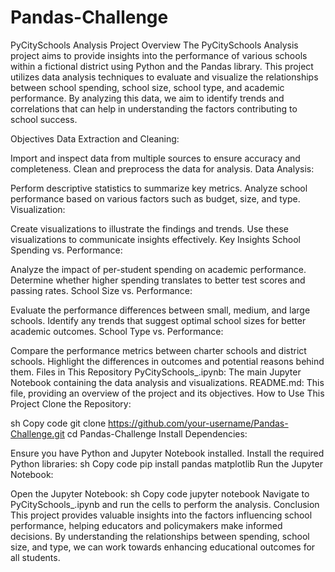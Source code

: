 # Pandas-Challenge
PyCitySchools Analysis
Project Overview
The PyCitySchools Analysis project aims to provide insights into the performance of various schools within a fictional district using Python and the Pandas library. This project utilizes data analysis techniques to evaluate and visualize the relationships between school spending, school size, school type, and academic performance. By analyzing this data, we aim to identify trends and correlations that can help in understanding the factors contributing to school success.

Objectives
Data Extraction and Cleaning:

Import and inspect data from multiple sources to ensure accuracy and completeness.
Clean and preprocess the data for analysis.
Data Analysis:

Perform descriptive statistics to summarize key metrics.
Analyze school performance based on various factors such as budget, size, and type.
Visualization:

Create visualizations to illustrate the findings and trends.
Use these visualizations to communicate insights effectively.
Key Insights
School Spending vs. Performance:

Analyze the impact of per-student spending on academic performance.
Determine whether higher spending translates to better test scores and passing rates.
School Size vs. Performance:

Evaluate the performance differences between small, medium, and large schools.
Identify any trends that suggest optimal school sizes for better academic outcomes.
School Type vs. Performance:

Compare the performance metrics between charter schools and district schools.
Highlight the differences in outcomes and potential reasons behind them.
Files in This Repository
PyCitySchools_.ipynb: The main Jupyter Notebook containing the data analysis and visualizations.
README.md: This file, providing an overview of the project and its objectives.
How to Use This Project
Clone the Repository:

sh
Copy code
git clone https://github.com/your-username/Pandas-Challenge.git
cd Pandas-Challenge
Install Dependencies:

Ensure you have Python and Jupyter Notebook installed.
Install the required Python libraries:
sh
Copy code
pip install pandas matplotlib
Run the Jupyter Notebook:

Open the Jupyter Notebook:
sh
Copy code
jupyter notebook
Navigate to PyCitySchools_.ipynb and run the cells to perform the analysis.
Conclusion
This project provides valuable insights into the factors influencing school performance, helping educators and policymakers make informed decisions. By understanding the relationships between spending, school size, and type, we can work towards enhancing educational outcomes for all students.

